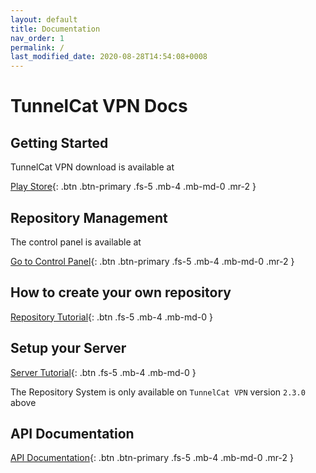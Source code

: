```yaml
---
layout: default
title: Documentation
nav_order: 1
permalink: /
last_modified_date: 2020-08-28T14:54:08+0008
---
```


# TunnelCat VPN Docs

## Getting Started

TunnelCat VPN download is available at

[Play Store](https://play.google.com/store/apps/details?id=com.tunnelcatvpn.android){: .btn .btn-primary .fs-5 .mb-4 .mb-md-0 .mr-2 }


## Repository Management
The control panel is available at

[Go to Control Panel](https://cp.tcat.me){: .btn .btn-primary .fs-5 .mb-4 .mb-md-0 .mr-2 }


## How to create your own repository
[Repository Tutorial](/repository){: .btn .fs-5 .mb-4 .mb-md-0 }

## Setup your Server

[Server Tutorial](/server-setup){: .btn .fs-5 .mb-4 .mb-md-0 }


The Repository System is only available on `TunnelCat VPN` version `2.3.0` above

## API Documentation
[API Documentation](https://api.docs.tcat.me){: .btn .btn-primary .fs-5 .mb-4 .mb-md-0 .mr-2 }